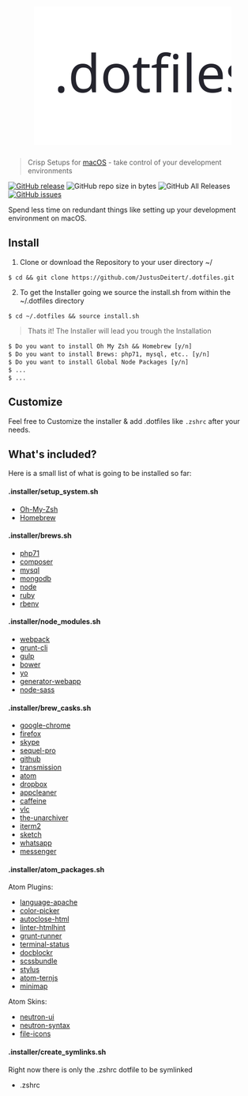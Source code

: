 <h1 align="center">
	<img width="400" src=".assets/logo.svg" alt=".dotfiles">
</h1>

> Crisp Setups for [macOS](https://de.wikipedia.org/wiki/MacOS) - take control of your development environments

[![GitHub release](https://img.shields.io/github/release/JustusDeitert/.dotfiles.svg)](https://github.com/JustusDeitert/.dotfiles/releases)
![GitHub repo size in bytes](https://img.shields.io/github/repo-size/JustusDeitert/.dotfiles.svg)
![GitHub All Releases](https://img.shields.io/github/downloads/JustusDeitert/.dotfiles/total.svg)
[![GitHub issues](https://img.shields.io/github/issues/JustusDeitert/.dotfiles.svg)](https://github.com/JustusDeitert/.dotfiles/issues)

Spend less time on redundant things like setting up your development environment on macOS.   

## Install
1. Clone or download the Repository to your user directory ~/
```
$ cd && git clone https://github.com/JustusDeitert/.dotfiles.git
```
2. To get the Installer going we source the install.sh from within the ~/.dotfiles directory
```
$ cd ~/.dotfiles && source install.sh
```
> Thats it! The Installer will lead you trough the Installation
```
$ Do you want to install Oh My Zsh && Homebrew [y/n]
$ Do you want to install Brews: php71, mysql, etc.. [y/n]
$ Do you want to install Global Node Packages [y/n]
$ ...
$ ...
```

## Customize
Feel free to Customize the installer & add .dotfiles like `.zshrc` after your needs.

## What's included?
Here is a small list of what is going to be installed so far:

#### .installer/setup_system.sh
* [Oh-My-Zsh](https://ohmyz.sh/) 
* [Homebrew](https://brew.sh/)

#### .installer/brews.sh
* [php71](http://php.net/)
* [composer](https://getcomposer.org/)
* [mysql](https://www.mysql.com)
* [mongodb](https://www.mongodb.com)
* [node](https://nodejs.org)
* [ruby](https://www.ruby-lang.org)
* [rbenv](http://rbenv.org/)

#### .installer/node_modules.sh
* [webpack](https://webpack.js.org/)
* [grunt-cli](https://gruntjs.com)
* [gulp](https://gulpjs.com/)
* [bower](https://bower.io/)
* [yo](http://yeoman.io/)
* [generator-webapp](http://yeoman.io/generators/)
* [node-sass](https://github.com/sass/node-sass)

#### .installer/brew_casks.sh
* [google-chrome](https://www.google.com/intl/de_ALL/chrome/)
* [firefox](https://www.mozilla.org/firefox)
* [skype](https://www.skype.com)
* [sequel-pro](https://www.sequelpro.com/)
* [github](https://desktop.github.com/)
* [transmission](https://transmissionbt.com/)
* [atom](https://atom.io/)
* [dropbox](https://www.dropbox.com)
* [appcleaner](https://freemacsoft.net/appcleaner/)
* [caffeine](http://lightheadsw.com/caffeine/)
* [vlc](https://www.vlc.de/)
* [the-unarchiver](https://theunarchiver.com/)
* [iterm2](https://iterm2.com/)
* [sketch](https://www.sketchapp.com/)
* [whatsapp](https://www.whatsapp.com/download/)
* [messenger](https://www.messenger.com/)

#### .installer/atom_packages.sh
Atom Plugins:
* [language-apache](https://atom.io/packages/language-apache)
* [color-picker](https://atom.io/packages/color-picker)
* [autoclose-html](https://atom.io/packages/autoclose-html)
* [linter-htmlhint](https://atom.io/packages/linter-htmlhint)
* [grunt-runner](https://atom.io/packages/grunt-runner)
* [terminal-status](https://atom.io/packages/terminal-status)
* [docblockr](https://atom.io/packages/docblockr)
* [scssbundle](https://atom.io/packages/scssbundle)
* [stylus](https://atom.io/packages/stylus)
* [atom-ternjs](https://atom.io/packages/atom-ternjs)
* [minimap](https://atom.io/packages/minimap)

Atom Skins:
* [neutron-ui](https://atom.io/themes/neutron-ui)
* [neutron-syntax](https://atom.io/themes/neutron-syntax)
* [file-icons](https://atom.io/themes/file-icons)

#### .installer/create_symlinks.sh
Right now there is only the .zshrc dotfile to be symlinked
* .zshrc

